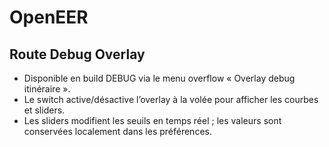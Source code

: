 # OpenEER

## Route Debug Overlay
- Disponible en build DEBUG via le menu overflow « Overlay debug itinéraire ».
- Le switch active/désactive l’overlay à la volée pour afficher les courbes et sliders.
- Les sliders modifient les seuils en temps réel ; les valeurs sont conservées localement dans les préférences.

